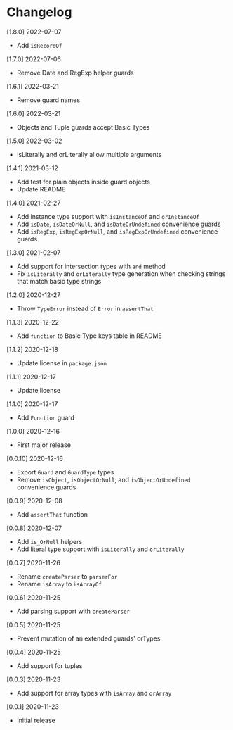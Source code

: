 # Changelog

[1.8.0] 2022-07-07

- Add `isRecordOf`

[1.7.0] 2022-07-06

- Remove Date and RegExp helper guards

[1.6.1] 2022-03-21

- Remove guard names

[1.6.0] 2022-03-21

- Objects and Tuple guards accept Basic Types

[1.5.0] 2022-03-02

- isLiterally and orLiterally allow multiple arguments

[1.4.1] 2021-03-12

- Add test for plain objects inside guard objects
- Update README

[1.4.0] 2021-02-27

- Add instance type support with `isInstanceOf` and `orInstanceOf`
- Add `isDate`, `isDateOrNull`, and `isDateOrUndefined` convenience guards
- Add `isRegExp`, `isRegExpOrNull`, and `isRegExpOrUndefined` convenience guards

[1.3.0] 2021-02-07

- Add support for intersection types with `and` method
- Fix `isLiterally` and `orLiterally` type generation when checking strings that match basic type strings

[1.2.0] 2020-12-27

- Throw `TypeError` instead of `Error` in `assertThat`

[1.1.3] 2020-12-22

- Add `function` to Basic Type keys table in README

[1.1.2] 2020-12-18

- Update license in `package.json`

[1.1.1] 2020-12-17

- Update license

[1.1.0] 2020-12-17

- Add `Function` guard

[1.0.0] 2020-12-16

- First major release

[0.0.10] 2020-12-16

- Export `Guard` and `GuardType` types
- Remove `isObject`, `isObjectOrNull`, and `isObjectOrUndefined` convenience guards

[0.0.9] 2020-12-08

- Add `assertThat` function

[0.0.8] 2020-12-07

- Add `is_OrNull` helpers
- Add literal type support with `isLiterally` and `orLiterally`

[0.0.7] 2020-11-26

- Rename `createParser` to `parserFor`
- Rename `isArray` to `isArrayOf`

[0.0.6] 2020-11-25

- Add parsing support with `createParser`

[0.0.5] 2020-11-25

- Prevent mutation of an extended guards' orTypes

[0.0.4] 2020-11-25

- Add support for tuples

[0.0.3] 2020-11-23

- Add support for array types with `isArray` and `orArray`

[0.0.1] 2020-11-23

- Initial release
